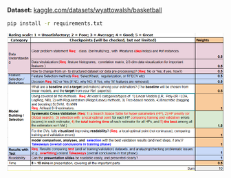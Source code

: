 __Dataset:__ [kaggle.com/datasets/wyattowalsh/basketball](https://www.kaggle.com/datasets/wyattowalsh/basketball)

```bash
pip install -r requirements.txt
```

![Task](task.png)